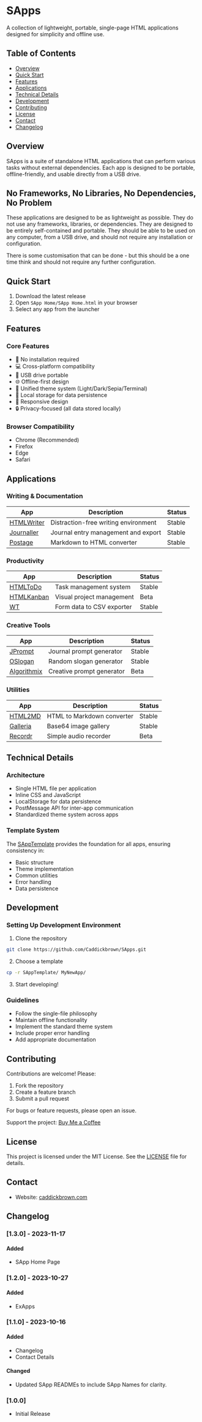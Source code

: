 # SApps

A collection of lightweight, portable, single-page HTML applications designed for simplicity and offline use.

## Table of Contents
- [Overview](#overview)
- [Quick Start](#quick-start)
- [Features](#features)
- [Applications](#applications)
- [Technical Details](#technical-details)
- [Development](#development)
- [Contributing](#contributing)
- [License](#license)
- [Contact](#contact)
- [Changelog](#changelog)

## Overview
SApps is a suite of standalone HTML applications that can perform various tasks without external dependencies. Each app is designed to be portable, offline-friendly, and usable directly from a USB drive.

## No Frameworks, No Libraries, No Dependencies, No Problem
These applications are designed to be as lightweight as possible. They do not use any frameworks, libraries, or dependencies. They are designed to be entirely self-contained and portable. They should be able to be used on any computer, from a USB drive, and should not require any installation or configuration.

There is some customisation that can be done - but this should be a one time think and should not require any further configuration.

## Quick Start
1. Download the latest release
2. Open `SApp Home/SApp Home.html` in your browser
3. Select any app from the launcher

## Features
### Core Features
- 🚀 No installation required
- 💻 Cross-platform compatibility
- 🔌 USB drive portable
- 🌐 Offline-first design
- 🎨 Unified theme system (Light/Dark/Sepia/Terminal)
- 💾 Local storage for data persistence
- 📱 Responsive design
- 🔒 Privacy-focused (all data stored locally)

### Browser Compatibility
- Chrome (Recommended)
- Firefox
- Edge
- Safari

## Applications

### Writing & Documentation
| App | Description | Status |
|-----|-------------|---------|
| [HTMLWriter](HTMLWriter/README.md) | Distraction-free writing environment | Stable |
| [Journaller](Journaller/README.md) | Journal entry management and export | Stable |
| [Postage](Postage/README.md) | Markdown to HTML converter | Stable |

### Productivity
| App | Description | Status |
|-----|-------------|---------|
| [HTMLToDo](HTMLToDo/README.md) | Task management system | Stable |
| [HTMLKanban](HTMLKanban/README.md) | Visual project management | Beta |
| [WT](WT/README.md) | Form data to CSV exporter | Stable |

### Creative Tools
| App | Description | Status |
|-----|-------------|---------|
| [JPrompt](JPrompt/README.md) | Journal prompt generator | Stable |
| [OSlogan](OSlogan/README.md) | Random slogan generator | Stable |
| [Algorithmix](Algorithmix/README.md) | Creative prompt generator | Beta |

### Utilities
| App | Description | Status |
|-----|-------------|---------|
| [HTML2MD](HTML2MD/README.md) | HTML to Markdown converter | Stable |
| [Galleria](Galleria/README.md) | Base64 image gallery | Stable |
| [Recordr](Recordr/README.md) | Simple audio recorder | Beta |

## Technical Details

### Architecture
- Single HTML file per application
- Inline CSS and JavaScript
- LocalStorage for data persistence
- PostMessage API for inter-app communication
- Standardized theme system across apps

### Template System
The [SAppTemplate](SAppTemplate/README.md) provides the foundation for all apps, ensuring consistency in:
- Basic structure
- Theme implementation
- Common utilities
- Error handling
- Data persistence

## Development

### Setting Up Development Environment
1. Clone the repository
```bash
git clone https://github.com/Caddickbrown/SApps.git
```
2. Choose a template
```bash
cp -r SAppTemplate/ MyNewApp/
```
3. Start developing!

### Guidelines
- Follow the single-file philosophy
- Maintain offline functionality
- Implement the standard theme system
- Include proper error handling
- Add appropriate documentation

## Contributing
Contributions are welcome! Please:
1. Fork the repository
2. Create a feature branch
3. Submit a pull request

For bugs or feature requests, please open an issue.

Support the project: [Buy Me a Coffee](https://www.buymeacoffee.com/caddickbrown)

## License
This project is licensed under the MIT License. See the [LICENSE](LICENSE) file for details.

## Contact
- Website: [caddickbrown.com](https://caddickbrown.com)

## Changelog

### [1.3.0] - 2023-11-17

#### Added
- SApp Home Page

### [1.2.0] - 2023-10-27

#### Added
- ExApps

### [1.1.0] - 2023-10-16

#### Added
- Changelog
- Contact Details

#### Changed
- Updated SApp READMEs to include SApp Names for clarity.

### [1.0.0]
- Initial Release

